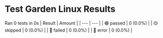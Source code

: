 # Test Garden Linux Results

Ran 0 tests in 0s
| Result | Amount |
| --- | --- |
| 🟢 passed | 0 (0.0%) |
| 🟡 skipped | 0 (0.0%) |
| 🔴 failed | 0 (0.0%) |
| 🔴 error | 0 (0.0%) |

